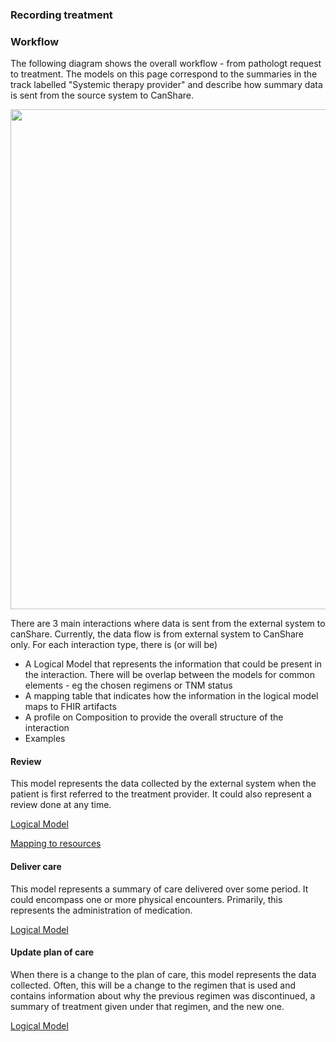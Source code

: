 ### Recording treatment

### Workflow

The following diagram shows the overall workflow - from pathologt request to treatment. The models on this
page correspond to the summaries in the track labelled "Systemic therapy provider" and describe how summary
data is sent from the source system to CanShare.

<img style="width:800px; float:none" src="workflow.png"/>

There are 3 main interactions where data is sent from the external system to canShare. Currently, the data flow is from external system to CanShare only. For each interaction type, there is (or will be)

* A Logical Model that represents the information that could be present in the interaction. There will be overlap between the models for common elements - eg the chosen regimens or TNM status
* A mapping table that indicates how the information in the logical model maps to FHIR artifacts
* A profile on Composition to provide the overall structure of the interaction
* Examples


#### Review

This model represents the data collected by the external system when the patient is first referred to the treatment provider. It could also represent a review done at any time.

[Logical Model](StructureDefinition-ActNowReview.html)

[Mapping to resources](ActNowReviewmapping.html)

#### Deliver care

This model represents a summary of care delivered over some period. It could encompass one or more physical encounters. Primarily, this represents the administration of medication.

[Logical Model](StructureDefinition-ActNowDeliver.html)


#### Update plan of care

When there is a change to the plan of care, this model represents the data collected. Often, this will be a change to the regimen that is used and contains information about why the previous regimen was discontinued, a summary of treatment given under that regimen, and the new one.

[Logical Model](StructureDefinition-ActNowUpdate.html)
